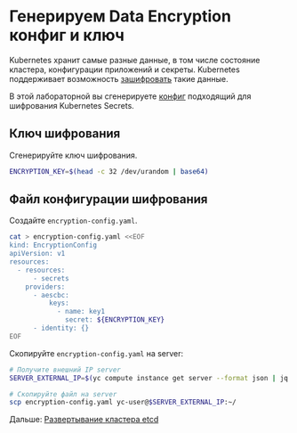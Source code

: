 # Генерируем Data Encryption конфиг и ключ

Kubernetes хранит самые разные данные, в том числе состояние кластера, конфигурации приложений и секреты. Kubernetes
поддерживает возможность [зашифровать](https://kubernetes.io/docs/tasks/administer-cluster/encrypt-data) такие данные.

В этой лабораторной вы
сгенерируете [конфиг](https://kubernetes.io/docs/tasks/administer-cluster/encrypt-data/#understanding-the-encryption-at-rest-configuration)
подходящий для шифрования Kubernetes Secrets.

## Ключ шифрования

Сгенерируйте ключ шифрования.

```bash
ENCRYPTION_KEY=$(head -c 32 /dev/urandom | base64)
```

## Файл конфигурации шифрования

Создайте `encryption-config.yaml`.

```bash
cat > encryption-config.yaml <<EOF
kind: EncryptionConfig
apiVersion: v1
resources:
  - resources:
      - secrets
    providers:
      - aescbc:
          keys:
            - name: key1
              secret: ${ENCRYPTION_KEY}
      - identity: {}
EOF
```
Скопируйте `encryption-config.yaml` на server:

```bash
# Получите внешний IP server
SERVER_EXTERNAL_IP=$(yc compute instance get server --format json | jq '.network_interfaces[0].primary_v4_address.one_to_one_nat.address' -r)

# Скопируйте файл на server
scp encryption-config.yaml yc-user@$SERVER_EXTERNAL_IP:~/
```

Дальше: [Развертывание кластера etcd](08-bootstrapping-etcd.md)
